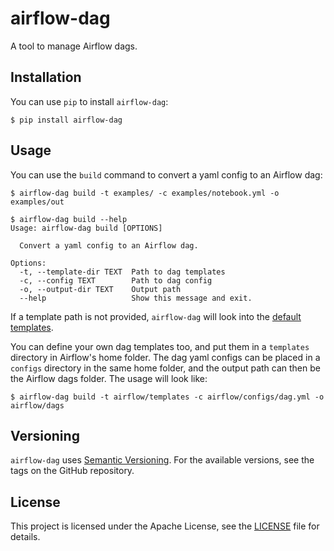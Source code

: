 # airflow-dag

A tool to manage Airflow dags.

## Installation

You can use `pip` to install `airflow-dag`:

```
$ pip install airflow-dag
```

## Usage

You can use the `build` command to convert a yaml config to an Airflow dag:

```
$ airflow-dag build -t examples/ -c examples/notebook.yml -o examples/out
```

```
$ airflow-dag build --help
Usage: airflow-dag build [OPTIONS]

  Convert a yaml config to an Airflow dag.

Options:
  -t, --template-dir TEXT  Path to dag templates
  -c, --config TEXT        Path to dag config
  -o, --output-dir TEXT    Output path
  --help                   Show this message and exit.
```

If a template path is not provided, `airflow-dag` will look into the [default templates](https://github.com/vinayak-mehta/airflow-dag/blob/main/src/airflow_dag/templates).

You can define your own dag templates too, and put them in a `templates` directory in Airflow's home folder. The dag yaml configs can be placed in a `configs` directory in the same home folder, and the output path can then be the Airflow dags folder. The usage will look like:

```
$ airflow-dag build -t airflow/templates -c airflow/configs/dag.yml -o airflow/dags
```

## Versioning

`airflow-dag` uses [Semantic Versioning](https://semver.org/). For the available versions, see the tags on the GitHub repository.

## License

This project is licensed under the Apache License, see the [LICENSE](https://github.com/vinayak-mehta/airflow-dag/blob/master/LICENSE) file for details.
